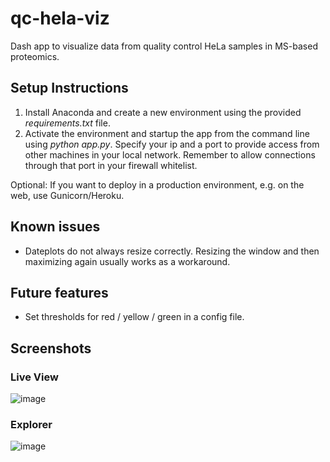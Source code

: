 # qc-hela-viz
 Dash app to visualize data from quality control HeLa samples in MS-based proteomics.
 
## Setup Instructions
1. Install Anaconda and create a new environment using the provided _requirements.txt_ file.
2. Activate the environment and startup the app from the command line using _python app.py_. Specify your ip and a port to provide access from other machines in your local network. Remember to allow connections through that port in your firewall whitelist.

Optional: 
If you want to deploy in a production environment, e.g. on the web, use Gunicorn/Heroku. 

## Known issues
* Dateplots do not always resize correctly. Resizing the window and then maximizing again usually works as a workaround.

## Future features
* Set thresholds for red / yellow / green in a config file. 
 
## Screenshots

### Live View
![image](https://user-images.githubusercontent.com/71029831/176131883-1d2dfa20-7778-4782-9b61-fd815b9a2d0b.png)


### Explorer
![image](https://user-images.githubusercontent.com/71029831/176028611-d30e9526-30ea-479f-8419-aa0bf3c40948.png)





